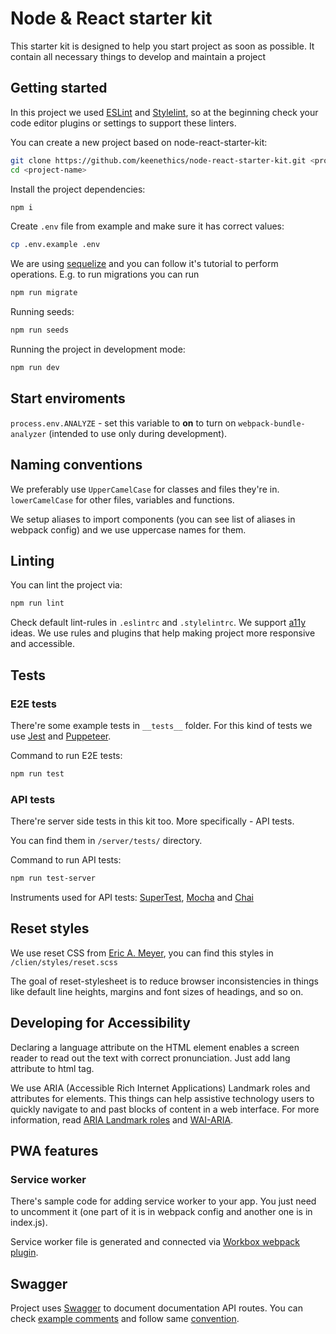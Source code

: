 # Node & React starter kit

This starter kit is designed to help you start project as soon as possible. It contain all necessary things to develop and maintain a project

## Getting started

In this project we used [ESLint](https://eslint.org/docs/user-guide/integrations#editors) and [Stylelint](https://stylelint.io/user-guide/complementary-tools/#editor-plugins), so at the beginning check your code editor plugins or settings to support these linters.

You can create a new project based on node-react-starter-kit:

```bash
git clone https://github.com/keenethics/node-react-starter-kit.git <project-name>
cd <project-name>
```

Install the project dependencies:

```bash
npm i
```

Create `.env` file from example and make sure it has correct values:

```bash
cp .env.example .env
```

We are using [sequelize](http://docs.sequelizejs.com/manual/tutorial/migrations.html) and you can follow it's tutorial to perform operations. E.g. to run migrations you can run

```bash
npm run migrate
```

Running seeds:

```bash
npm run seeds
```

Running the project in development mode:

```bash
npm run dev
```

## Start enviroments

`process.env.ANALYZE` - set this variable to **on** to turn on `webpack-bundle-analyzer` (intended to use only during development).

## Naming conventions

We preferably use `UpperCamelCase` for classes and files they're in. `lowerCamelCase` for other files, variables and functions.

We setup aliases to import components (you can see list of aliases in webpack config) and we use uppercase names for them.

## Linting

You can lint the project via:

```bash
npm run lint
```

Check default lint-rules in `.eslintrc` and `.stylelintrc`. We support [a11y](https://a11yproject.com) ideas. We use rules and plugins that help making project more responsive and accessible.

## Tests

### E2E tests

There're some example tests in `__tests__` folder. For this kind of tests we use [Jest](https://jestjs.io/) and [Puppeteer](https://pptr.dev/).

Command to run E2E tests:

```bash
npm run test
```

### API tests

There're server side tests in this kit too. More specifically - API tests.

You can find them in `/server/tests/` directory.

Command to run API tests:

```bash
npm run test-server
```

Instruments used for API tests: [SuperTest](https://github.com/visionmedia/supertest), [Mocha](https://mochajs.org/) and [Chai](https://www.chaijs.com/)

## Reset styles

We use reset CSS from [Eric A. Meyer](https://meyerweb.com/eric/tools/css/reset/index.html), you can find this styles in `/clien/styles/reset.scss`

The goal of reset-stylesheet is to reduce browser inconsistencies in things like default line heights, margins and font sizes of headings, and so on.

## Developing for Accessibility

Declaring a language attribute on the HTML element enables a screen reader to read out the text with correct pronunciation. Just add lang attribute to html tag.

We use ARIA (Accessible Rich Internet Applications) Landmark roles and attributes for elements. This things can help assistive technology users to quickly navigate to and past blocks of content in a web interface. For more information, read [ARIA Landmark roles](https://a11yproject.com/posts/aria-landmark-roles/) and [WAI-ARIA](https://www.w3.org/TR/wai-aria/#introduction).

## PWA features

### Service worker

There's sample code for adding service worker to your app. You just need to uncomment it (one part of it is in webpack config and another one is in index.js).

Service worker file is generated and connected via [Workbox webpack plugin](https://developers.google.com/web/tools/workbox/modules/workbox-webpack-plugin). 

## Swagger

Project uses [Swagger](https://swagger.io) to document documentation API routes. You can check [example comments](https://github.com/keenethics/node-react-starter-kit/blob/60e07d395300961f3971f8586e2e23d2dbd0f5ea/server/routes/user.route.js#L9) and follow same [convention](https://swagger.io/docs/specification/basic-structure/).
